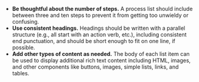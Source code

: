 - **Be thoughtful about the number of steps.** A process list should include between three and ten steps to prevent it from getting too unwieldy or confusing.
- **Use consistent headings.** Headings should be written with a parallel structure (e.g., all start with an action verb, etc.), including consistent end punctuation, and should be short enough to fit on one line, if possible.
- **Add other types of content as needed.** The body of each list item can be used to display additional rich text content including HTML, images, and other components like buttons, images, simple lists, links, and tables.